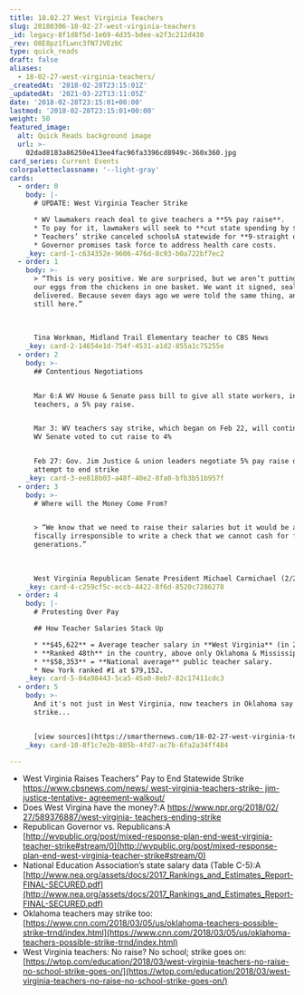 ```yaml
---
title: 18.02.27 West Virginia Teachers
slug: 20180306-18-02-27-west-virginia-teachers
_id: legacy-8f1d8f5d-1e69-4d35-bdee-a2f3c212d430
_rev: O8E8pz1fLwnc3fN7JVEzbC
type: quick_reads
draft: false
aliases:
  - 18-02-27-west-virginia-teachers/
_createdAt: '2018-02-28T23:15:01Z'
_updatedAt: '2021-03-22T13:11:05Z'
date: '2018-02-28T23:15:01+00:00'
lastmod: '2018-02-28T23:15:01+00:00'
weight: 50
featured_image:
  alt: Quick Reads background image
  url: >-
    02dad8183a86250e413ee4fac96fa3396cd8949c-360x360.jpg
card_series: Current Events
colorpaletteclassname: '--light-gray'
cards:
  - order: 0
    body: |-
      # UPDATE: West Virginia Teacher Strike

      * WV lawmakers reach deal to give teachers a **5% pay raise**.
      * To pay for it, lawmakers will seek to **cut state spending by $20M**.
      * Teachers’ strike canceled schoolsA statewide for **9-straight days**.
      * Governor promises task force to address health care costs.
    _key: card-1-c634352e-9606-476d-8c93-b0a722bf7ec2
  - order: 1
    body: >-
      > “This is very positive. We are surprised, but we aren’t putting all of
      our eggs from the chickens in one basket. We want it signed, sealed and
      delivered. Because seven days ago we were told the same thing, and we’re
      still here.”  
        
        
        
      Tina Workman, Midland Trail Elementary teacher to CBS News
    _key: card-2-14654e1d-754f-4531-a1d2-855a1c75255e
  - order: 2
    body: >-
      ## Contentious Negotiations


      Mar 6:A WV House & Senate pass bill to give all state workers, including
      teachers, a 5% pay raise.


      Mar 3: WV teachers say strike, which began on Feb 22, will continue after
      WV Senate voted to cut raise to 4%


      Feb 27: Gov. Jim Justice & union leaders negotiate 5% pay raise deal in
      attempt to end strike
    _key: card-3-ee818b03-a48f-40e2-8fa0-bfb3b51b957f
  - order: 3
    body: >-
      # Where will the Money Come From?


      > “We know that we need to raise their salaries but it would be absolutely
      fiscally irresponsible to write a check that we cannot cash for future
      generations.”  
        
        
        
      West Virginia Republican Senate President Michael Carmichael (2/28/18)
    _key: card-4-c259cf5c-eccb-4422-8f6d-8520c7286278
  - order: 4
    body: |-
      # Protesting Over Pay

      ## How Teacher Salaries Stack Up

      * **$45,622** = Average teacher salary in **West Virginia** (in 2016).
      * **Ranked 48th** in the country, above only Oklahoma & Mississippi.
      * **$58,353** = **National average** public teacher salary.
      * New York ranked #1 at $79,152.
    _key: card-5-84a98443-5ca5-45a0-8eb7-82c17411cdc3
  - order: 5
    body: >-
      And it's not just in West Virginia, now teachers in Oklahoma say they may
      strike...


      [view sources](https://smarthernews.com/18-02-27-west-virginia-teachers/)
    _key: card-10-8f1c7e2b-885b-4fd7-ac7b-6fa2a34ff484

---
```

* West Virginia Raises Teachers” Pay to End Statewide Strike [https://www.cbsnews.com/news/ west-virginia-teachers-strike- jim-justice-tentative- agreement-walkout/](https://www.cbsnews.com/news/west-virginia-teachers-strike-jim-justice-tentative-agreement-walkout/)
* Does West Virgina have the money?:A [https://www.npr.org/2018/02/ 27/589376887/west-virginia- teachers-ending-strike](https://www.npr.org/2018/02/)
* Republican Governor vs. Republicans:A [http://wvpublic.org/post/mixed-response-plan-end-west-virginia-teacher-strike#stream/0](http://wvpublic.org/post/mixed-response-plan-end-west-virginia-teacher-strike#stream/0)
* National Education Association’s state salary data (Table C-5):A [http://www.nea.org/assets/docs/2017_Rankings_and_Estimates_Report-FINAL-SECURED.pdf](http://www.nea.org/assets/docs/2017_Rankings_and_Estimates_Report-FINAL-SECURED.pdf)
* Oklahoma teachers may strike too: [https://www.cnn.com/2018/03/05/us/oklahoma-teachers-possible-strike-trnd/index.html](https://www.cnn.com/2018/03/05/us/oklahoma-teachers-possible-strike-trnd/index.html)
* West Virginia teachers: No raise? No school; strike goes on: [https://wtop.com/education/2018/03/west-virginia-teachers-no-raise-no-school-strike-goes-on/](https://wtop.com/education/2018/03/west-virginia-teachers-no-raise-no-school-strike-goes-on/)
